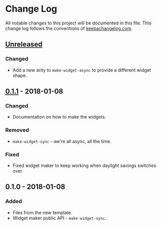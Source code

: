 # Change Log
All notable changes to this project will be documented in this file. This change log follows the conventions of [keepachangelog.com](http://keepachangelog.com/).

## [Unreleased]
### Changed
- Add a new arity to `make-widget-async` to provide a different widget shape.

## [0.1.1] - 2018-01-08
### Changed
- Documentation on how to make the widgets.

### Removed
- `make-widget-sync` - we're all async, all the time.

### Fixed
- Fixed widget maker to keep working when daylight savings switches over.

## 0.1.0 - 2018-01-08
### Added
- Files from the new template.
- Widget maker public API - `make-widget-sync`.

[Unreleased]: https://github.com/your-name/datahike-benchmark/compare/0.1.1...HEAD
[0.1.1]: https://github.com/your-name/datahike-benchmark/compare/0.1.0...0.1.1
